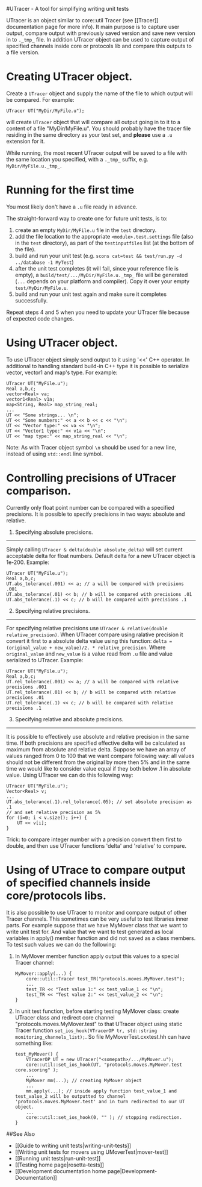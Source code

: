 #UTracer - A tool for simplifying writing unit tests

UTracer is an object similar to core::util Tracer (see [[Tracer]] documentation page for more info). It main purpose is to capture user output, compare output with previously saved version and save new version in to `._tmp_` file. In addition UTracer object can be used to capture output of specified channels inside core or protocols lib and compare this outputs to a file version.

Creating UTracer object.
========================

Create a `UTracer` object and supply the name of the file to which output will be compared. For example:

```
UTracer UT("MyDir/MyFile.u");
```

will create `UTracer` object that will compare all output going in to it to a content of a file "MyDir/MyFile.u". You should probably have the tracer file residing in the same directory as your test set, and **please** use a `.u` extension for it.

While running, the most recent UTracer output will be saved to a file with the same location you specified, with a `._tmp_` suffix, e.g. `MyDir/MyFile.u._tmp_`.

Running for the first time
==========================

You most likely don't have a `.u` file ready in advance.

The straight-forward way to create one for future unit tests, is to:

  1. create an empty `MyDir/MyFile.u` file in the `test` directory.
  2. add the file location to the appropriate `<module>.test.settings` file (also in the `test` directory), as part of the `testinputfiles` list (at the bottom of the file).
  3. build and run your unit test (e.g. `scons cat=test && test/run.py -d ../database -1 MyTest`)
  4. after the unit test completes (it will fail, since your reference file is empty), a `build/test/.../MyDir/MyFile.u._tmp_` file will be generated (`...` depends on your platform and compiler). Copy it over your empty `test/MyDir/MyFile.u`.
  5. build and run your unit test again and make sure it completes successfully.

Repeat steps 4 and 5 when you need to update your UTracer file because of expected code changes.

Using UTracer object.
=====================

To use UTracer object simply send output to it using '\<\<' C++ operator. In additional to handling standard build-in C++ type it is possible to serialize vector, vector1 and map's type. For example:

```
UTracer UT("MyFile.u");
Real a,b,c;
vector<Real> va;
vector1<Real> v1a;
map<String, Real> map_string_real;
...
UT << "Some strings... \n";
UT << "Some numbers:" << a << b << c << "\n";
UT << "Vector type:" << va << "\n";
UT << "Vector1 type:" << v1a << "\n";
UT << "map type:" << map_string_real << "\n";
```

Note: As with Tracer object symbol `\n` should be used for a new line, instead of using `std::endl` line symbol.

Controlling precisions of UTracer comparison.
=============================================

Currently only float point number can be compared with a specified precisions. It is possible to specify precisions in two ways: absolute and relative.

1. Specifying absolute precisions.
----------------------------------

Simply calling `UTracer & delta(double absolute_delta)` will set current acceptable delta for float numbers. Default delta for a new UTracer object is 1e-200. Example:

```
UTracer UT("MyFile.u");
Real a,b,c;
UT.abs_tolerance(.001) << a; // a will be compared with precisions .001
UT.abs_tolerance(.01) << b; // b will be compared with precisions .01
UT.abs_tolerance(.1) << c; // b will be compared with precisions .1
```

2. Specifying relative precisions.
----------------------------------

For specifying relative precisions use `UTracer & relative(double relative_precision)`. When UTracer compare using ralative precision it convert it first to a absolute delta value using this function: `delta = (original_value + new_value)/2. * relative_precision`. Where `original_value` and `new_value` is a value read from `.u` file and value serialized to UTracer. Example:

```
UTracer UT("MyFile.u");
Real a,b,c;
UT.rel_tolerance(.001) << a; // a will be compared with relative precisions .001
UT.rel_tolerance(.01) << b; // b will be compared with relative precisions .01
UT.rel_tolerance(.1) << c; // b will be compared with relative precisions .1
```

3. Specifying relative and absolute precisions.
-----------------------------------------------

It is possible to effectively use absolute and relative precision in the same time. If both precisions are specified effective delta will be calculated as maximum from absolute and relative delta. Suppose we have an array of values ranged from 0 to 100 that we want compare following way: all values should not be different from the original by more then 5% and in the same time we would like to consider value equal if they both below .1 in absolute value. Using UTracer we can do this following way:

```
UTracer UT("MyFile.u");
Vector<Real> v;
...
UT.abs_tolerance(.1).rel_tolerance(.05); // set absolute precision as .1
// and set relative precision as 5%
for (i=0; i < v.size(); i++) {
    UT << v[i];
}
```

Trick: to compare integer number with a precision convert them first to double, and then use UTracer functions 'delta' and 'relative' to compare.

Using of UTrace to compare output of specified channels inside core/protocols libs.
===================================================================================

It is also possible to use UTracer to monitor and compare output of other Tracer channels. This sometimes can be very useful to test libraries inner parts. For example suppose that we have MyMover class that we want to write unit test for. And value that we want to test generated as local variables in apply() member function and did not saved as a class members. To test such values we can do the following:

1.  In MyMover member function apply output this values to a special Tracer channel:

    ```
    MyMover::apply(...) {
        core::util::Tracer test_TR("protocols.moves.MyMover.test");
        ...
        test_TR << "Test value 1:" << test_value_1 << "\n";
        test_TR << "Test value 2:" << test_value_2 << "\n";
    }
    ```

2.  In unit test function, before starting testing MyMover class: create UTracer class and redirect core channel "protocols.moves.MyMover.test" to that UTracer object using static Tracer function `set_ios_hook(VTracerOP tr, std::string monitoring_channels_list);`. So file MyMoverTest.cxxtest.hh can have something like:

    ```
    test_MyMover() {
        VTracerOP UT = new UTracer("<somepath>/.../MyMover.u");
        core::util::set_ios_hook(UT, "protocols.moves.MyMover.test core.scoring" );
        ...
        MyMover mm(...); // creating MyMover object
        ...
        mm.apply(...); // inside apply function test_value_1 and test_value_2 will be outputted to channel 'protocols.moves.MyMover.test' and in turn redirected to our UT object.
        ...
        core::util::set_ios_hook(0, "" ); // stopping redirection.
    }
    ```

##See Also

* [[Guide to writing unit tests|writing-unit-tests]]
* [[Writing unit tests for movers using UMoverTest|mover-test]]
* [[Running unit tests|run-unit-test]]
* [[Testing home page|rosetta-tests]]
* [[Development documentation home page|Development-Documentation]]